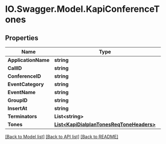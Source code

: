 # IO.Swagger.Model.KapiConferenceTones
## Properties

Name | Type | Description | Notes
------------ | ------------- | ------------- | -------------
**ApplicationName** | **string** |  | 
**CallID** | **string** |  | 
**ConferenceID** | **string** |  | [optional] 
**EventCategory** | **string** |  | [optional] 
**EventName** | **string** |  | [optional] 
**GroupID** | **string** |  | [optional] 
**InsertAt** | **string** |  | [optional] 
**Terminators** | **List&lt;string&gt;** |  | [optional] 
**Tones** | [**List&lt;KapiDialplanTonesReqToneHeaders&gt;**](KapiDialplanTonesReqToneHeaders.md) |  | 

[[Back to Model list]](../README.md#documentation-for-models) [[Back to API list]](../README.md#documentation-for-api-endpoints) [[Back to README]](../README.md)

